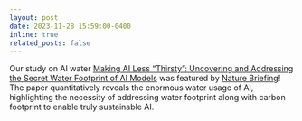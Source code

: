 ```yaml
---
layout: post
date: 2023-11-28 15:59:00-0400
inline: true
related_posts: false
---
```


Our study on AI water [Making AI Less “Thirsty”: Uncovering and Addressing the Secret Water Footprint of AI Models](https://arxiv.org/pdf/2304.03271.pdf) was featured by [Nature Briefing](https://www.nature.com/articles/d41586-023-03768-y)! The paper quantitatively reveals the enormous water usage of AI, highlighting the necessity of addressing water footprint along with carbon footprint to enable truly sustainable AI. 
